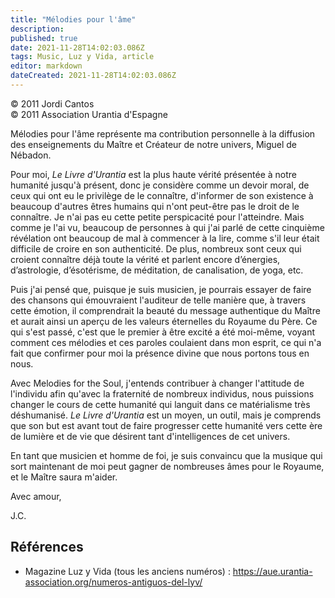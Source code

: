 ```yaml
---
title: "Mélodies pour l'âme"
description: 
published: true
date: 2021-11-28T14:02:03.086Z
tags: Music, Luz y Vida, article
editor: markdown
dateCreated: 2021-11-28T14:02:03.086Z
---
```


<p class="v-card v-sheet theme--light gray lighten-3 px-2">© 2011 Jordi Cantos<br>© 2011 Association Urantia d'Espagne</p>


Mélodies pour l'âme représente ma contribution personnelle à la diffusion des enseignements du Maître et Créateur de notre univers, Miguel de Nébadon.

Pour moi, _Le Livre d'Urantia_ est la plus haute vérité présentée à notre humanité jusqu'à présent, donc je considère comme un devoir moral, de ceux qui ont eu le privilège de le connaître, d'informer de son existence à beaucoup d'autres êtres humains qui n'ont peut-être pas le droit de le connaître. Je n'ai pas eu cette petite perspicacité pour l'atteindre. Mais comme je l'ai vu, beaucoup de personnes à qui j'ai parlé de cette cinquième révélation ont beaucoup de mal à commencer à la lire, comme s'il leur était difficile de croire en son authenticité. De plus, nombreux sont ceux qui croient connaître déjà toute la vérité et parlent encore d’énergies, d’astrologie, d’ésotérisme, de méditation, de canalisation, de yoga, etc.

Puis j'ai pensé que, puisque je suis musicien, je pourrais essayer de faire des chansons qui émouvraient l'auditeur de telle manière que, à travers cette émotion, il comprendrait la beauté du message authentique du Maître et aurait ainsi un aperçu de les valeurs éternelles du Royaume du Père. Ce qui s'est passé, c'est que le premier à être excité a été moi-même, voyant comment ces mélodies et ces paroles coulaient dans mon esprit, ce qui n'a fait que confirmer pour moi la présence divine que nous portons tous en nous.

Avec Melodies for the Soul, j'entends contribuer à changer l'attitude de l'individu afin qu'avec la fraternité de nombreux individus, nous puissions changer le cours de cette humanité qui languit dans ce matérialisme très déshumanisé. _Le Livre d'Urantia_ est un moyen, un outil, mais je comprends que son but est avant tout de faire progresser cette humanité vers cette ère de lumière et de vie que désirent tant d'intelligences de cet univers.

En tant que musicien et homme de foi, je suis convaincu que la musique qui sort maintenant de moi peut gagner de nombreuses âmes pour le Royaume, et le Maître saura m'aider.

Avec amour,

J.C.

## Références

- Magazine Luz y Vida (tous les anciens numéros) : https://aue.urantia-association.org/numeros-antiguos-del-lyv/

